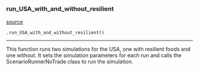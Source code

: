 #


### run_USA_with_and_without_resilient
[source](https://github.com/allfed/allfed-integrated-model/blob/master/src/scenarios/run_USA_with_improved_numbers.py/#L12)
```python
.run_USA_with_and_without_resilient()
```

---
This function runs two simulations for the USA, one with resilient foods and one without.
It sets the simulation parameters for each run and calls the ScenarioRunnerNoTrade class to run the simulation.
